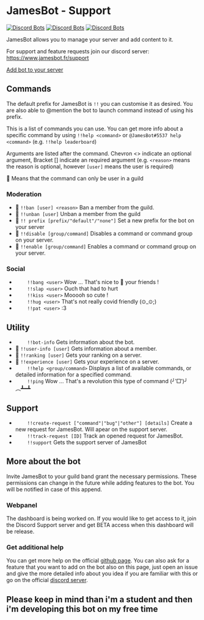 # JamesBot - Support
[![Discord Bots](https://top.gg/api/widget/status/425377070525317120.svg)](https://top.gg/bot/425377070525317120)
[![Discord Bots](https://top.gg/api/widget/lib/425377070525317120.svg?noavatar=true)](https://top.gg/bot/425377070525317120)
[![Discord Bots](https://top.gg/api/widget/owner/425377070525317120.svg?noavatar=true)](https://top.gg/bot/425377070525317120)

JamesBot allows you to manage your server and add content to it.

For support and feature requests join our discord server: https://www.jamesbot.fr/support

[Add bot to your server](https://discord.com/api/oauth2/authorize?client_id=425377070525317120&permissions=306048080&scope=bot)

## Commands

The default prefix for JamesBot is `!!` you can customise it as desired. You are also able to @mention the bot to launch command instead of using his prefix.

This is a list of commands you can use. You can get more info about a specific command by using `!!help <command>` or `@JamesBot#5537 help <command>` (e.g. `!!help leaderboard`)

Arguments are listed after the command. Chevron <> indicate an optional argument, Bracket [] indicate an required argument (e.g. `<reason>` means the reason is optional, however `[user]` means the user is required)

👥 Means that the command can only be user in a guild

### Moderation

* 👥 `!!ban [user] <reason>` Ban a member from the guild.
* 👥 `!!unban [user]` Unban a member from the guild
* 👥 `!! prefix [prefix/"default"/"none"]` Set a new prefix for the bot on your server
* 👥 `!!disable [group/command]` Disables a command or command group on your server.
* 👥 `!!enable [group/command]` Enables a command or command group on your server.


### Social

* ⠀⠀⠀`!!bang <user>` Wow ... That's nice to 🔫 your friends !
* ⠀⠀⠀`!!slap <user>` Ouch that had to hurt
* ⠀⠀⠀`!!kiss <user>` Mooooh so cute !
* ⠀⠀⠀`!!hug <user>` That's not really covid friendly (⊙_⊙;)
* ⠀⠀⠀`!!pat <user>` :3

## Utility

* ⠀⠀⠀`!!bot-info` Gets information about the bot.
* 👥 `!!user-info [user]` Gets information about a member.
* 👥 `!!ranking [user]` Gets your ranking on a server.
* 👥 `!!experience [user]` Gets your experience on a server.
* ⠀⠀⠀`!!help <group/command>` Displays a list of available commands, or detailed information for a specified command.
* ⠀⠀⠀`!!ping` Wow ... That's a revolution this type of command (╯‵□′)╯︵┻━┻

## Support

* ⠀⠀⠀`!!create-request ["command"|"bug"|"other"] [details]` Create a new request for JamesBot. Will apear on the support server.
* ⠀⠀⠀`!!track-request [ID]` Track an opened request for JamesBot.
* ⠀⠀⠀`!!support` Gets the support server of JamesBot

## More about the bot

Invite JamesBot to your guild band grant the necessary permissions. These permissions can change in the future while adding features to the bot. You will be notified in case of this append.

### Webpanel
The dashboard is being worked on. If you would like to get access to it, join the Discord Support server and get BETA access when this dashboard will be release.

### Get additional help

You can get more help on the official [github page](https://github.com/James-Bot-Freezlex/JamesBot-Support). You can also ask for a feature that you want to add on the bot also on this page, just open an issue and give the more detailed info about you idea if you are familiar with this or go on the official [discord server](https://discord.gg/RFsgJcN).

## **Please keep in mind than i'm a student and then i'm developing this bot on my free time**
